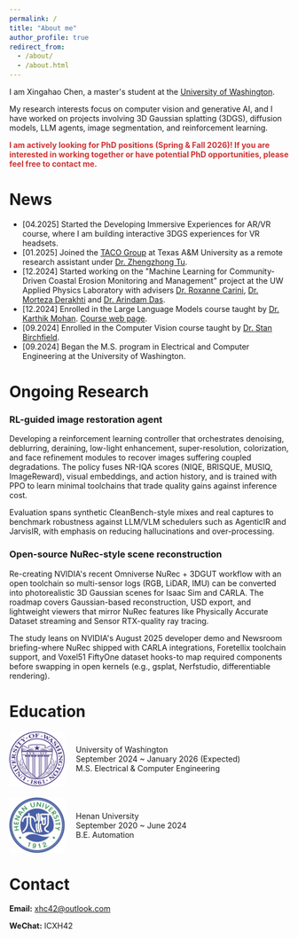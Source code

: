 ```yaml
---
permalink: /
title: "About me"
author_profile: true
redirect_from: 
  - /about/
  - /about.html
---
```


I am Xingahao Chen, a master's student at the [University of Washington](https://www.washington.edu/). 

My research interests focus on computer vision and generative AI, and I have worked on projects involving 3D Gaussian splatting (3DGS), diffusion models, LLM agents, image segmentation, and reinforcement learning.

<span style="color: #cc3333;"><strong>I am actively looking for PhD positions (Spring & Fall 2026)! If you are interested in working together or have potential PhD opportunities, please feel free to contact me.</strong></span>

News
=====
* [04.2025] Started the Developing Immersive Experiences for AR/VR course, where I am building interactive 3DGS experiences for VR headsets.
* [01.2025] Joined the [TACO Group](https://taco-group.github.io/) at Texas A&M University as a remote research assistant under [Dr. Zhengzhong Tu](https://vztu.github.io/).
* [12.2024] Started working on the "Machine Learning for Community-Driven Coastal Erosion Monitoring and Management" project at the UW Applied Physics Laboratory with advisers [Dr. Roxanne Carini](https://www.apl.washington.edu/people/profile.php?last_name=Carini&first_name=Roxanne), [Dr. Morteza Derakhti](https://www.ce.washington.edu/facultyfinder/morteza-derakhti) and [Dr. Arindam Das](https://www.ece.uw.edu/people/arindam-das/).
* [12.2024] Enrolled in the Large Language Models course taught by [Dr. Karthik Mohan](https://www.linkedin.com/in/karthik-mohan-72a4b323/). [Course web page](https://bytesizeml.github.io/llm2025/).
* [09.2024] Enrolled in the Computer Vision course taught by [Dr. Stan Birchfield](https://research.nvidia.com/person/stan-birchfield).
* [09.2024] Began the M.S. program in Electrical and Computer Engineering at the University of Washington.

Ongoing Research
=====
### RL-guided image restoration agent
Developing a reinforcement learning controller that orchestrates denoising, deblurring, deraining, low-light enhancement, super-resolution, colorization, and face refinement modules to recover images suffering coupled degradations. The policy fuses NR-IQA scores (NIQE, BRISQUE, MUSIQ, ImageReward), visual embeddings, and action history, and is trained with PPO to learn minimal toolchains that trade quality gains against inference cost.

Evaluation spans synthetic CleanBench-style mixes and real captures to benchmark robustness against LLM/VLM schedulers such as AgenticIR and JarvisIR, with emphasis on reducing hallucinations and over-processing.

### Open-source NuRec-style scene reconstruction
Re-creating NVIDIA's recent Omniverse NuRec + 3DGUT workflow with an open toolchain so multi-sensor logs (RGB, LiDAR, IMU) can be converted into photorealistic 3D Gaussian scenes for Isaac Sim and CARLA. The roadmap covers Gaussian-based reconstruction, USD export, and lightweight viewers that mirror NuRec features like Physically Accurate Dataset streaming and Sensor RTX-quality ray tracing.

The study leans on NVIDIA's August 2025 developer demo and Newsroom briefing-where NuRec shipped with CARLA integrations, Foretellix toolchain support, and Voxel51 FiftyOne dataset hooks-to map required components before swapping in open kernels (e.g., gsplat, Nerfstudio, differentiable rendering).

Education
=====
<div style="display: flex; align-items: center; margin-bottom: 20px;">
    <img src="/images/uwlogo.png" width="100px" style="margin-right: 20px;">
    <div>
        <p style="margin: 0;">University of Washington</p>
        <p style="margin: 0;">September 2024 ~ January 2026 (Expected)</p>
        <p style="margin: 0;">M.S. Electrical & Computer Engineering</p>
    </div>
</div>

<div style="display: flex; align-items: center; margin-bottom: 20px;">
    <img src="/images/henulogo.png" width="100px" style="margin-right: 20px;">
    <div>
        <p style="margin: 0;">Henan University</p>
        <p style="margin: 0;">September 2020 ~ June 2024</p>
        <p style="margin: 0;">B.E. Automation</p>
    </div>
</div>

Contact
=====
**Email:** xhc42@outlook.com

**WeChat:** ICXH42


